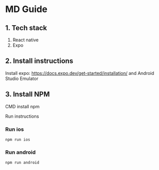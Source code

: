 # MD Guide

## 1. Tech stack

1. React native
2. Expo


## 2. Install instructions

Install expo: https://docs.expo.dev/get-started/installation/
and
Android Studio Emulator 

## 3. Install NPM
CMD install npm

Run instructions
### Run ios
```
npm run ios
```


### Run android
```
npm run android
```
